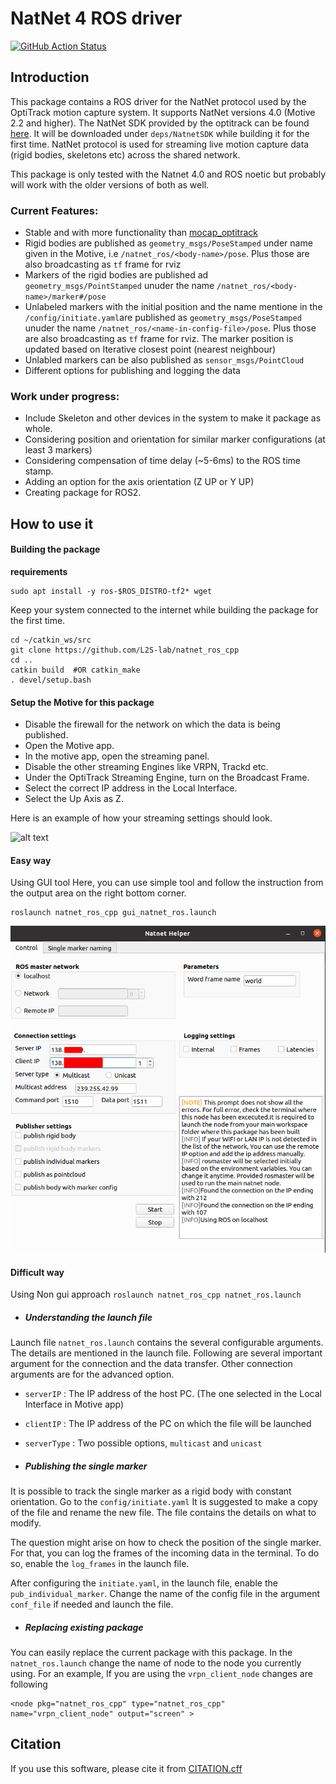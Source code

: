 # NatNet 4 ROS driver

[![GitHub Action Status](https://github.com/L2S-lab/natnet_ros_cpp/actions/workflows/main.yaml/badge.svg?event=push)](https://github.com/L2S-lab/natnet_ros_cpp)


## Introduction
This package contains a ROS driver for the NatNet protocol used by the OptiTrack motion capture system. It supports NatNet versions 4.0 (Motive 2.2 and higher). The NatNet SDK provided by the optitrack can be found [here](https://optitrack.com/support/downloads/developer-tools.html#natnet-sdk). It will be downloaded under `deps/NatnetSDK` while building it for the first time. NatNet protocol is used for streaming live motion capture data (rigid bodies, skeletons etc) across the shared network. 

This package is only tested with the Natnet 4.0 and ROS noetic but probably will work with the older versions of both as well. 

### Current Features:
  
 - Stable and with more functionality than [mocap_optitrack](https://github.com/ros-drivers/mocap_optitrack)
 - Rigid bodies are published as `geometry_msgs/PoseStamped` under name given in the Motive, i.e `/natnet_ros/<body-name>/pose`. Plus those are also broadcasting as `tf` frame for rviz
 - Markers of the rigid bodies are published ad `geometry_msgs/PointStamped` unuder the name `/natnet_ros/<body-name>/marker#/pose`
 - Unlabeled markers with the initial position and the name mentione in the `/config/initiate.yaml`are published as `geometry_msgs/PoseStamped` unuder the name `/natnet_ros/<name-in-config-file>/pose`. Plus those are also broadcasting as `tf` frame for rviz. The marker position is updated based on Iterative closest point (nearest neighbour)
 - Unlabled markers can be also published as `sensor_msgs/PointCloud`
 - Different options for publishing and logging the data


### Work under progress: 

 - Include Skeleton and other devices in the system to make it package as whole.
 - Considering position and orientation for similar marker configurations (at least 3 markers)
 - Considering compensation of time delay (~5-6ms) to the ROS time stamp.
 - Adding an option for the axis orientation (Z UP or Y UP)
 - Creating package for ROS2.

## How to use it

#### Building the package
**requirements**
```
sudo apt install -y ros-$ROS_DISTRO-tf2* wget
```
Keep your system connected to the internet while building the package for the first time.
```
cd ~/catkin_ws/src
git clone https://github.com/L2S-lab/natnet_ros_cpp
cd ..
catkin build  #OR catkin_make
. devel/setup.bash
```

#### Setup the Motive for this package
- Disable the firewall for the network on which the data is being published.
- Open the Motive app. 
- In the motive app, open the streaming panel.
- Disable the other streaming Engines like VRPN, Trackd etc.
- Under the OptiTrack Streaming Engine, turn on the Broadcast Frame.
- Select the correct IP address in the Local Interface.
- Select the Up Axis as Z.

Here is an example of how your streaming settings should look.

![alt text](https://github.com/L2S-lab/natnet_ros_cpp/blob/noeitc/img/streaming.png)


#### Easy way

Using GUI tool
Here, you can use simple tool and follow the instruction from the output area on the right bottom corner.
```
roslaunch natnet_ros_cpp gui_natnet_ros.launch
```
![alt text](https://github.com/L2S-lab/natnet_ros_cpp/blob/main/img/ui-1.png)


#### Difficult way

Using Non gui approach
`roslaunch natnet_ros_cpp natnet_ros.launch`

- ##### Understanding the launch file
Launch file `natnet_ros.launch` contains the several configurable arguments. The details are mentioned in the launch file. Following are several important argument for the connection and the data transfer. Other connection arguments are for the advanced option.

- `serverIP` : The IP address of the host PC. (The one selected in the Local Interface in Motive app)
- `clientIP` : The IP address of the PC on which the file will be launched
- `serverType` : Two possible options, `multicast` and `unicast`

- ##### Publishing the single marker 
It is possible to track the single marker as a rigid body with constant orientation. Go to the `config/initiate.yaml` It is suggested to make a copy of the file and rename the new file.
The file contains the details on what to modify. 

The question might arise on how to check the position of the single marker. For that, you can log the frames of the incoming data in the terminal. To do so, enable the `log_frames` in the launch file.

After configuring the `initiate.yaml`, in the launch file, enable the `pub_individual_marker`. Change the name of the config file in the argument `conf_file` if needed and launch the file.

- ##### Replacing existing package
You can easily replace the current package with this package. In the `natnet_ros.launch` change the name of node to the node you currently using. For an example, 
If you are using the `vrpn_client_node`
changes are following

```
<node pkg="natnet_ros_cpp" type="natnet_ros_cpp" name="vrpn_client_node" output="screen" >   
```

## Citation
If you use this software, please cite it from [CITATION.cff](https://github.com/L2S-lab/natnet_ros_cpp/blob/noeitc/CITATION.cff)


